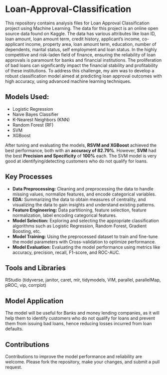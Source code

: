 # Loan-Approval-Classification

This repository contains analysis files for Loan Approval Classification project using Machine Learning. The data for this project is an online open source data found on Kaggle. The data has various attributes like loan ID, loan amount, loan amount term, credit history, applicant’s income, co-applicant income, property area, loan amount term, education, number of dependents, marital status, self employment and loan status. In the highly competitive and risk-laden field of finance, ensuring the reliability of loan approvals is paramount for banks and financial institutions. The proliferation of bad loans can significantly impact the financial stability and profitability of these institutions. To address this challenge, my aim was to develop a robust classification model aimed at predicting loan approval outcomes with high accuracy, using advanced machine learning techniques.

## Models Used:
* Logistic Regression
* Naive Bayes Classifier
* K-Nearest Neighbors (KNN)
* Random Forest (RF)
* SVM
* XGBoost

After tuning and evaluating the models, **RSVM and XGBoost** achieved the best performance, both with an **accuracy of 82.79%**. However, **SVM** had the best **Precision and Specificity** of **100%** each. The SVM model is very good at identifying/detecting customers who do not qualify for loans.

## Key Processes

* **Data Preprocessing:** Cleaning and preprocessing the data to handle missing values, normalize features, and encode categorical variables.
* **EDA:** Summarizing the data to obtain measures of centrality, and visualizing the data to gain insights and understand existing patterns.
* **Feature Engineering:** Data partitioning, feature selection, feature normalization, label encoding categorical features.
* **Model Selection:** Exploring and selecting the appropriate classification algorithms such as Logistic Regression, Random Forest, Gradient Boosting, etc.
* **Model Training:** Using the preprocessed dataset to train and fine-tune the model parameters with Cross-validation to optimize performance.
* **Model Evaluation:** Evaluating the model performance using metrics like accuracy, precision, recall, F1-score, and ROC-AUC.

## Tools and Libraries
RStudio (tidyverse, janitor, caret, mlr, tidymodels, VIM, parallel, parallelMap, pROC, vip, corrplot)

## Model Application

The model will be useful for Banks and money lending companies, as it will help them to identify customers who do not qualify for loans and prevent them from issuing bad loans, hence reducing losses incurred from loan defaults.

## Contributions
Contributions to improve the model performance and reliability are welcome. Please fork the repository, make your changes, and submit a pull request.

